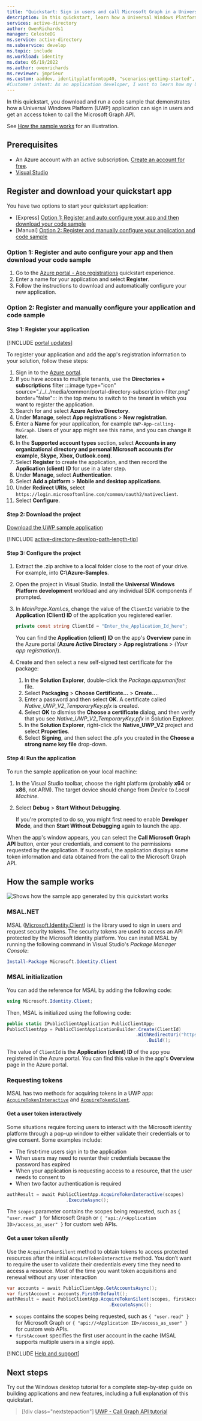 ```yaml
---
title: "Quickstart: Sign in users and call Microsoft Graph in a Universal Windows Platform app"
description: In this quickstart, learn how a Universal Windows Platform (UWP) application can get an access token and call an API protected by Microsoft identity platform.
services: active-directory
author: OwenRichards1
manager: CelesteDG
ms.service: active-directory
ms.subservice: develop
ms.topic: include
ms.workload: identity
ms.date: 05/19/2022
ms.author: owenrichards
ms.reviewer: jmprieur
ms.custom: aaddev, identityplatformtop40, "scenarios:getting-started", "languages:UWP", mode-api
#Customer intent: As an application developer, I want to learn how my Universal Windows Platform (UWP) application can get an access token and call an API that's protected by the Microsoft identity platform.
---
```


In this quickstart, you download and run a code sample that demonstrates how a Universal Windows Platform (UWP) application can sign in users and get an access token to call the Microsoft Graph API. 

See [How the sample works](#how-the-sample-works) for an illustration.

## Prerequisites

* An Azure account with an active subscription. [Create an account for free](https://azure.microsoft.com/free/?WT.mc_id=A261C142F).
* [Visual Studio](https://visualstudio.microsoft.com/vs/)

## Register and download your quickstart app

You have two options to start your quickstart application:
* [Express] [Option 1: Register and auto configure your app and then download your code sample](#option-1-register-and-auto-configure-your-app-and-then-download-your-code-sample)
* [Manual] [Option 2: Register and manually configure your application and code sample](#option-2-register-and-manually-configure-your-application-and-code-sample)

### Option 1: Register and auto configure your app and then download your code sample

1. Go to the [Azure portal - App registrations](https://portal.azure.com/#blade/Microsoft_AAD_RegisteredApps/applicationsListBlade/quickStartType/UwpQuickstartPage/sourceType/docs) quickstart experience.
1. Enter a name for your application and select **Register**.
1. Follow the instructions to download and automatically configure your new application.

### Option 2: Register and manually configure your application and code sample

#### Step 1: Register your application

[!INCLUDE [portal updates](~/articles/active-directory/includes/portal-update.md)]

To register your application and add the app's registration information to your solution, follow these steps:
1. Sign in to the [Azure portal](https://portal.azure.com).
1. If you have access to multiple tenants, use the **Directories + subscriptions** filter :::image type="icon" source="./../../media/common/portal-directory-subscription-filter.png" border="false"::: in the top menu to switch to the tenant in which you want to register the application.
1. Search for and select **Azure Active Directory**.
1. Under **Manage**, select **App registrations** > **New registration**.
1. Enter a **Name** for your application, for example `UWP-App-calling-MsGraph`. Users of your app might see this name, and you can change it later.
1. In the **Supported account types** section, select **Accounts in any organizational directory and personal Microsoft accounts (for example, Skype, Xbox, Outlook.com)**.
1. Select **Register** to create the application, and then record the **Application (client) ID** for use in a later step.
1. Under **Manage**, select **Authentication**.
1. Select **Add a platform** > **Mobile and desktop applications**.
1. Under **Redirect URIs**, select `https://login.microsoftonline.com/common/oauth2/nativeclient`.
1. Select **Configure**.

#### Step 2: Download the project

[Download the UWP sample application](https://github.com/Azure-Samples/active-directory-dotnet-native-uwp-v2/archive/msal3x.zip)

[!INCLUDE [active-directory-develop-path-length-tip](../error-handling-and-tips/path-length-tip.md)]

#### Step 3: Configure the project

1. Extract the .zip archive to a local folder close to the root of your drive. For example, into **C:\Azure-Samples**.
1. Open the project in Visual Studio. Install the **Universal Windows Platform development** workload and any individual SDK components if prompted.
1. In *MainPage.Xaml.cs*, change the value of the `ClientId` variable to the **Application (Client) ID** of the application you registered earlier.

   ```csharp
   private const string ClientId = "Enter_the_Application_Id_here";
   ```

   You can find the **Application (client) ID** on the app's **Overview** pane in the Azure portal (**Azure Active Directory** > **App registrations** > *{Your app registration}*).
1. Create and then select a new self-signed test certificate for the package:
    1. In the **Solution Explorer**, double-click the *Package.appxmanifest* file.
    1. Select **Packaging** > **Choose Certificate...** > **Create...**.
    1. Enter a password and then select **OK**. A certificate called *Native_UWP_V2_TemporaryKey.pfx* is created. 
    1. Select **OK** to dismiss the **Choose a certificate** dialog, and then verify that you see *Native_UWP_V2_TemporaryKey.pfx* in Solution Explorer.
    1. In the **Solution Explorer**, right-click the **Native_UWP_V2** project and select **Properties**.
    1. Select **Signing**, and then select the .pfx you created in the **Choose a strong name key file** drop-down.

#### Step 4: Run the application

To run the sample application on your local machine:

1. In the Visual Studio toolbar, choose the right platform (probably **x64** or **x86**, not ARM). The target device should change from *Device* to *Local Machine*.
1. Select **Debug** > **Start Without Debugging**.
    
    If you're prompted to do so, you might first need to enable **Developer Mode**, and then **Start Without Debugging** again to launch the app.

When the app's window appears, you can select the **Call Microsoft Graph API** button, enter your credentials, and consent to the permissions requested by the application. If successful, the application displays some token information and data obtained from the call to the Microsoft Graph API.

## How the sample works

![Shows how the sample app generated by this quickstart works](../../media/quickstart-v2-uwp/uwp-intro.svg)

### MSAL.NET

MSAL ([Microsoft.Identity.Client](/dotnet/api/microsoft.identity.client?)) is the library used to sign in users and request security tokens. The security tokens are used to access an API protected by the Microsoft Identity platform. You can install MSAL by running the following command in Visual Studio's *Package Manager Console*:

```powershell
Install-Package Microsoft.Identity.Client
```

### MSAL initialization

You can add the reference for MSAL by adding the following code:

```csharp
using Microsoft.Identity.Client;
```

Then, MSAL is initialized using the following code:

```csharp
public static IPublicClientApplication PublicClientApp;
PublicClientApp = PublicClientApplicationBuilder.Create(ClientId)
                                                .WithRedirectUri("https://login.microsoftonline.com/common/oauth2/nativeclient")
                                                    .Build();
```

The value of `ClientId` is the **Application (client) ID** of the app you registered in the Azure portal. You can find this value in the app's **Overview** page in the Azure portal.

### Requesting tokens

MSAL has two methods for acquiring tokens in a UWP app: [`AcquireTokenInteractive`](/dotnet/api/microsoft.identity.client.acquiretokeninteractiveparameterbuilder?) and [`AcquireTokenSilent`](/dotnet/api/microsoft.identity.client.acquiretokensilentparameterbuilder).

#### Get a user token interactively

Some situations require forcing users to interact with the Microsoft identity platform through a pop-up window to either validate their credentials or to give consent. Some examples include:

- The first-time users sign in to the application
- When users may need to reenter their credentials because the password has expired
- When your application is requesting access to a resource, that the user needs to consent to
- When two factor authentication is required

```csharp
authResult = await PublicClientApp.AcquireTokenInteractive(scopes)
                      .ExecuteAsync();
```

The `scopes` parameter contains the scopes being requested, such as `{ "user.read" }` for Microsoft Graph or `{ "api://<Application ID>/access_as_user" }` for custom web APIs.

#### Get a user token silently

Use the `AcquireTokenSilent` method to obtain tokens to access protected resources after the initial `AcquireTokenInteractive` method. You don’t want to require the user to validate their credentials every time they need to access a resource. Most of the time you want token acquisitions and renewal without any user interaction

```csharp
var accounts = await PublicClientApp.GetAccountsAsync();
var firstAccount = accounts.FirstOrDefault();
authResult = await PublicClientApp.AcquireTokenSilent(scopes, firstAccount)
                                      .ExecuteAsync();
```

* `scopes` contains the scopes being requested, such as `{ "user.read" }` for Microsoft Graph or `{ "api://<Application ID>/access_as_user" }` for custom web APIs.
* `firstAccount` specifies the first user account in the cache (MSAL supports multiple users in a single app).

[!INCLUDE [Help and support](../error-handling-and-tips/help-support-include.md)]

## Next steps

Try out the Windows desktop tutorial for a complete step-by-step guide on building applications and new features, including a full explanation of this quickstart.

> [!div class="nextstepaction"]
> [UWP - Call Graph API tutorial](../../tutorial-v2-windows-uwp.md)
